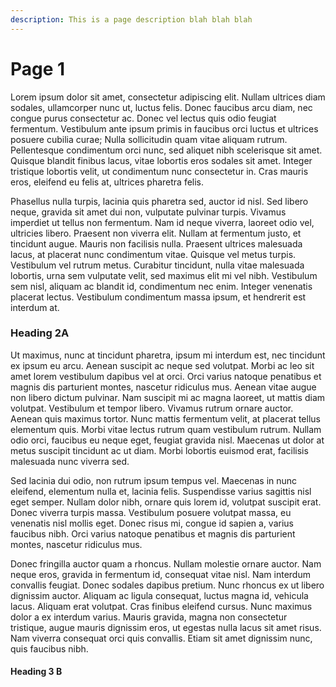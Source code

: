 ```yaml
---
description: This is a page description blah blah blah
---
```


# Page 1

Lorem ipsum dolor sit amet, consectetur adipiscing elit. Nullam ultrices diam sodales, ullamcorper nunc ut, luctus felis. Donec faucibus arcu diam, nec congue purus consectetur ac. Donec vel lectus quis odio feugiat fermentum. Vestibulum ante ipsum primis in faucibus orci luctus et ultrices posuere cubilia curae; Nulla sollicitudin quam vitae aliquam rutrum. Pellentesque condimentum orci nunc, sed aliquet nibh scelerisque sit amet. Quisque blandit finibus lacus, vitae lobortis eros sodales sit amet. Integer tristique lobortis velit, ut condimentum nunc consectetur in. Cras mauris eros, eleifend eu felis at, ultrices pharetra felis.

Phasellus nulla turpis, lacinia quis pharetra sed, auctor id nisl. Sed libero neque, gravida sit amet dui non, vulputate pulvinar turpis. Vivamus imperdiet ut tellus non fermentum. Nam id neque viverra, laoreet odio vel, ultricies libero. Praesent non viverra elit. Nullam at fermentum justo, et tincidunt augue. Mauris non facilisis nulla. Praesent ultrices malesuada lacus, at placerat nunc condimentum vitae. Quisque vel metus turpis. Vestibulum vel rutrum metus. Curabitur tincidunt, nulla vitae malesuada lobortis, urna sem vulputate velit, sed maximus elit mi vel nibh. Vestibulum sem nisl, aliquam ac blandit id, condimentum nec enim. Integer venenatis placerat lectus. Vestibulum condimentum massa ipsum, et hendrerit est interdum at.

### Heading 2A

Ut maximus, nunc at tincidunt pharetra, ipsum mi interdum est, nec tincidunt ex ipsum eu arcu. Aenean suscipit ac neque sed volutpat. Morbi ac leo sit amet lorem vestibulum dapibus vel at orci. Orci varius natoque penatibus et magnis dis parturient montes, nascetur ridiculus mus. Aenean vitae augue non libero dictum pulvinar. Nam suscipit mi ac magna laoreet, ut mattis diam volutpat. Vestibulum et tempor libero. Vivamus rutrum ornare auctor. Aenean quis maximus tortor. Nunc mattis fermentum velit, at placerat tellus elementum quis. Morbi vitae lectus rutrum quam vestibulum rutrum. Nullam odio orci, faucibus eu neque eget, feugiat gravida nisl. Maecenas ut dolor at metus suscipit tincidunt ac ut diam. Morbi lobortis euismod erat, facilisis malesuada nunc viverra sed.

Sed lacinia dui odio, non rutrum ipsum tempus vel. Maecenas in nunc eleifend, elementum nulla et, lacinia felis. Suspendisse varius sagittis nisl eget semper. Nullam dolor nibh, ornare quis lorem id, volutpat suscipit erat. Donec viverra turpis massa. Vestibulum posuere volutpat massa, eu venenatis nisl mollis eget. Donec risus mi, congue id sapien a, varius faucibus nibh. Orci varius natoque penatibus et magnis dis parturient montes, nascetur ridiculus mus.

Donec fringilla auctor quam a rhoncus. Nullam molestie ornare auctor. Nam neque eros, gravida in fermentum id, consequat vitae nisl. Nam interdum convallis feugiat. Donec sodales dapibus pretium. Nunc rhoncus ex ut libero dignissim auctor. Aliquam ac ligula consequat, luctus magna id, vehicula lacus. Aliquam erat volutpat. Cras finibus eleifend cursus. Nunc maximus dolor a ex interdum varius. Mauris gravida, magna non consectetur tristique, augue mauris dignissim eros, ut egestas nulla lacus sit amet risus. Nam viverra consequat orci quis convallis. Etiam sit amet dignissim nunc, quis faucibus nibh.

#### Heading 3 B
